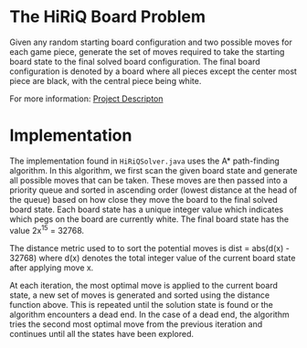 # The HiRiQ Board Problem

Given any random starting board configuration and two possible moves for each game piece, generate the set of moves required to 
take the starting board state to the final solved board configuration. The final board configuration is denoted by a board 
where all pieces except the center most piece are black, with the central piece being white. 

For more information: [Project Descripton](http://crypto.cs.mcgill.ca/~crepeau/COMP250/HW4.pdf)

# Implementation 

The implementation found in `HiRiQSolver.java` uses the A* path-finding algorithm. In this algorithm, we first scan the given board
state and generate all possible moves that can be taken. These moves are then passed into a priority queue and sorted in 
ascending order (lowest distance at the head of the queue) based on how close
they move the board to the final solved board state. Each board state has a unique integer value which indicates which pegs on the
board are currently white. The final board state has the value 2x<sup>15</sup> = 32768. 

The distance metric used to to sort the potential moves is dist = abs(d(x) - 32768) 
where d(x) denotes the total integer value of the current board state after applying move x.

At each iteration, the most optimal move is applied to the current board state, a new set of moves is generated and 
sorted using the distance function above. This 
is repeated until the solution state is found or the algorithm encounters a dead end. In the case of a dead end, the algorithm tries the 
second most optimal move from the previous iteration and continues until all the states have been explored. 

